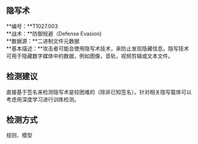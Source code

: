 ## 隐写术  
**编号：**T1027.003  
**战术：**防御规避（Defense Evasion)  
**数据源：**二进制文件元数据  
**基本描述：**攻击者可能会使用隐写术技术，来防止发现隐藏信息。隐写技术可用于隐藏数字媒体中的数据，例如图像，音轨，视频剪辑或文本文件。  
## 检测建议  
直接基于签名来检测隐写术是较困难的（除非已知签名）。针对相关隐写载体可以考虑用深度学习进行训练检测。  
## 检测方式  
规则、模型